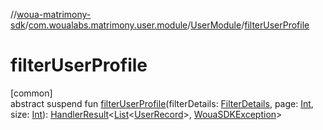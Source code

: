 //[woua-matrimony-sdk](../../../index.md)/[com.woualabs.matrimony.user.module](../index.md)/[UserModule](index.md)/[filterUserProfile](filter-user-profile.md)

# filterUserProfile

[common]\
abstract suspend fun [filterUserProfile](filter-user-profile.md)(filterDetails: [FilterDetails](../../com.woualabs.matrimony.type/-filter-details/index.md), page: [Int](https://kotlinlang.org/api/latest/jvm/stdlib/kotlin/-int/index.html), size: [Int](https://kotlinlang.org/api/latest/jvm/stdlib/kotlin/-int/index.html)): [HandlerResult](../../com.woualabs.matrimony.errors/-handler-result/index.md)<[List](https://kotlinlang.org/api/latest/jvm/stdlib/kotlin.collections/-list/index.html)<[UserRecord](../../com.woualabs.matrimony.user.mapper/-user-record/index.md)>, [WouaSDKException](../../com.woualabs.matrimony.errors.exception/-woua-s-d-k-exception/index.md)>
